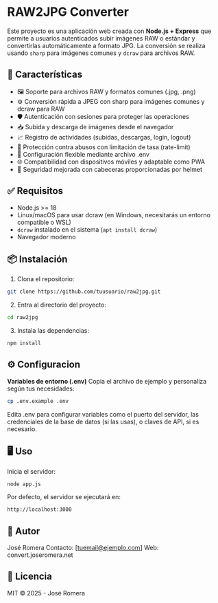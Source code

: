 # RAW2JPG Converter

Este proyecto es una aplicación web creada con **Node.js + Express** que permite a usuarios autenticados subir imágenes RAW o estándar y convertirlas automáticamente a formato JPG. La conversión se realiza usando `sharp` para imágenes comunes y `dcraw` para archivos RAW.

## 🚀 Características
- 🖼️ Soporte para archivos RAW y formatos comunes (.jpg, .png)
- ⚙️ Conversión rápida a JPEG con sharp para imágenes comunes y dcraw para RAW
- 🛡️ Autenticación con sesiones para proteger las operaciones
- 📥 Subida y descarga de imágenes desde el navegador
- 📈 Registro de actividades (subidas, descargas, login, logout)
- 🧱 Protección contra abusos con limitación de tasa (rate-limit)
- 🧠 Configuración flexible mediante archivo .env
- 🌐 Compatibilidad con dispositivos móviles y adaptable como PWA
- 🔐 Seguridad mejorada con cabeceras proporcionadas por helmet



## ✅ Requisitos
- Node.js >= 18
- Linux/macOS para usar dcraw (en Windows, necesitarás un entorno compatible o WSL)
- `dcraw` instalado en el sistema (`apt install dcraw`)
- Navegador moderno



## 📦 Instalación
1. Clona el repositorio:
```bash
git clone https://github.com/tuusuario/raw2jpg.git
```

2. Entra al directorio del proyecto:
```bash
cd raw2jpg
```

3. Instala las dependencias:
```bash
npm install
```



## ⚙️ Configuracion
**Variables de entorno (.env)**
Copia el archivo de ejemplo y personaliza según tus necesidades:
```bash
cp .env.example .env
```
Edita .env para configurar variables como el puerto del servidor, las credenciales de la base de datos (si las usas), o claves de API, si es necesario.



## 🖥️ Uso
Inicia el servidor:
```bash
node app.js
```

Por defecto, el servidor se ejecutará en:
```bash
http://localhost:3000
```



## 🧠 Autor
José Romera
Contacto: [tuemail@ejemplo.com]
Web: convert.joseromera.net



## 📄 Licencia
MIT © 2025 - José Romera


